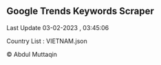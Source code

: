 

## Google Trends Keywords Scraper 
 
Last Update 03-02-2023 , 03:45:06

Country List :
VIETNAM.json



© Abdul Muttaqin 
